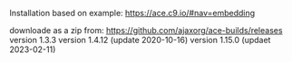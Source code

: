 Installation based on example:
https://ace.c9.io/#nav=embedding

downloade as a zip from:
https://github.com/ajaxorg/ace-builds/releases
version 1.3.3
version 1.4.12 (update 2020-10-16)
version 1.15.0 (updaet 2023-02-11)
